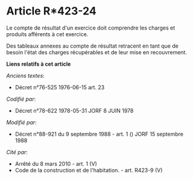 # Article R*423-24

Le compte de résultat d'un exercice doit comprendre les charges et produits afférents à cet exercice.

Des tableaux annexes au compte de résultat retracent en tant que de besoin l'état des charges récupérables et de leur mise en
recouvrement.

**Liens relatifs à cet article**

_Anciens textes_:

  - Décret n°76-525 1976-06-15 art. 23

_Codifié par_:

  - Décret n°78-622 1978-05-31 JORF 8 JUIN 1978

_Modifié par_:

  - Décret n°88-921 du 9 septembre 1988 - art. 1 () JORF 15 septembre 1988

_Cité par_:

  - Arrêté du 8 mars 2010 - art. 1 (V)
  - Code de la construction et de l'habitation. - art. R423-9 (V)
